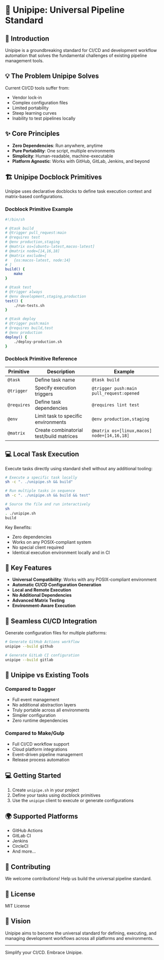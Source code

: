 # 🚀 Unipipe: Universal Pipeline Standard

## 🌟 Introduction

Unipipe is a groundbreaking standard for CI/CD and development workflow automation that solves the fundamental challenges of existing pipeline management tools.

## 💡 The Problem Unipipe Solves

Current CI/CD tools suffer from:
- Vendor lock-in
- Complex configuration files
- Limited portability
- Steep learning curves
- Inability to test pipelines locally

## ✨ Core Principles

- **Zero Dependencies**: Run anywhere, anytime
- **Pure Portability**: One script, multiple environments
- **Simplicity**: Human-readable, machine-executable
- **Platform Agnostic**: Works with GitHub, GitLab, Jenkins, and beyond

## 🏗️ Unipipe Docblock Primitives

Unipipe uses declarative docblocks to define task execution context and matrix-based configurations.

### Docblock Primitive Example

```sh
#!/bin/sh

# @task build
# @trigger pull_request:main
# @requires test
# @env production,staging
# @matrix os=[ubuntu-latest,macos-latest]
# @matrix node=[14,16,18]
# @matrix exclude=[
#   {os:macos-latest, node:14}
# ]
build() {
    make
}

# @task test
# @trigger always
# @env development,staging,production
test() {
    ./run-tests.sh
}

# @task deploy
# @trigger push:main
# @requires build,test
# @env production
deploy() {
    ./deploy-production.sh
}
```

### Docblock Primitive Reference

| Primitive      | Description | Example |
|----------------|-------------|---------|
| `@task`        | Define task name | `@task build` |
| `@trigger`     | Specify execution triggers | `@trigger push:main pull_request:opened` |
| `@requires`    | Define task dependencies | `@requires lint test` |
| `@env`         | Limit task to specific environments | `@env production,staging` |
| `@matrix`      | Create combinatorial test/build matrices | `@matrix os=[linux,macos] node=[14,16,18]` |

## 💻 Local Task Execution

Execute tasks directly using standard shell without any additional tooling:

```sh
# Execute a specific task locally
sh -c ". ./unipipe.sh && build"

# Run multiple tasks in sequence
sh -c ". ./unipipe.sh && build && test"

# Source the file and run interactively
sh
. ./unipipe.sh
build
```

Key Benefits:
- Zero dependencies
- Works on any POSIX-compliant system
- No special client required
- Identical execution environment locally and in CI

## 🚀 Key Features

- **Universal Compatibility**: Works with any POSIX-compliant environment
- **Automatic CI/CD Configuration Generation**
- **Local and Remote Execution**
- **No Additional Dependencies**
- **Advanced Matrix Testing**
- **Environment-Aware Execution**

## 🔌 Seamless CI/CD Integration

Generate configuration files for multiple platforms:

```sh
# Generate GitHub Actions workflow
unipipe --build github

# Generate GitLab CI configuration
unipipe --build gitlab
```

## 🤔 Unipipe vs Existing Tools

### Compared to Dagger
- Full event management
- No additional abstraction layers
- Truly portable across all environments
- Simpler configuration
- Zero runtime dependencies

### Compared to Make/Gulp
- Full CI/CD workflow support
- Cloud platform integrations
- Event-driven pipeline management
- Release process automation

## 💻 Getting Started

1. Create `unipipe.sh` in your project
2. Define your tasks using docblock primitives
3. Use the `unipipe` client to execute or generate configurations

## 🌍 Supported Platforms

- GitHub Actions
- GitLab CI
- Jenkins
- CircleCI
- And more...

## 🤝 Contributing

We welcome contributions! Help us build the universal pipeline standard.

## 📄 License

MIT License

## 🚀 Vision

Unipipe aims to become the universal standard for defining, executing, and managing development workflows across all platforms and environments.

---

Simplify your CI/CD. Embrace Unipipe.
